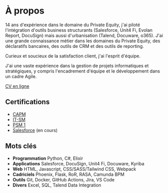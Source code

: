 # À propos

14 ans d'expérience dans le domaine du Private Equity, j'ai piloté l'intégration d'outils business structurants (Salesforce, Unit4 Fi, Evolan Report, DocuSign) mais aussi d'urbanisation (Talend, Docuware, o365). 
J'ai une grande connaissance métier dans les domaines du Private Equity, des déclaratifs bancaires, des outils de CRM et des outils de reporting. 

Curieux et soucieux de la satisfaction client, j'ai l'esprit d'équipe. 

J'ai une vaste expérience dans la gestion de projets informatiques et stratégiques, y compris l'encadrement d'équipe et le développement dans un cadre Agile.

[CV en ligne](https://resume.bernardes.eu)

## Certifications

- [CAPM](https://www.youracclaim.com/badges/202a1ca0-9263-4d86-89c6-a54da5b3802e/public_url)
- [IT-SM](https://app.exeed.pro/holder/badge/73954)
- [PSM 1](https://www.scrum.org/certificates/616762)
- [Salesforce](https://trailblazer.me/id/cbernardes) (en cours)

## Mots clés

- **Programmation** Python, C#, Elixir
- **Applications** Salesforce, DocuSign, Unit4 Fi, Docuware, Kyriba
- **Web** HTML, Javascript, CSS/SASS/Tailwind CSS, Webpack
- **Cadriciels** Phoenix, Flask, RoR, RASA, Camunda BPM
- **Outils** Git, Docker, GitHub Actions, Jira, VS Code
- **Divers** Excel, SQL, Talend Data Integration
